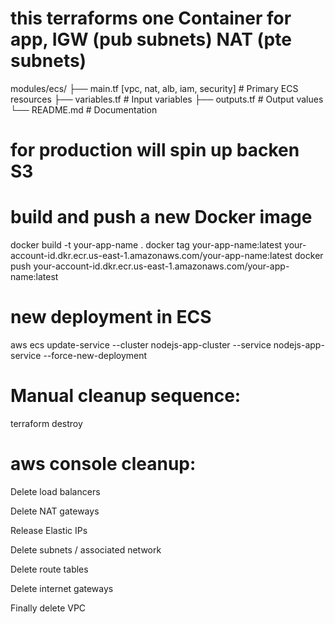 # this terraforms one Container for app, IGW (pub subnets) NAT (pte subnets)
modules/ecs/
├── main.tf [vpc, nat, alb, iam, security] # Primary ECS resources
├── variables.tf     # Input variables
├── outputs.tf       # Output values
└── README.md        # Documentation

# for production will spin up backen S3

# build and push a new Docker image
docker build -t your-app-name .
docker tag your-app-name:latest your-account-id.dkr.ecr.us-east-1.amazonaws.com/your-app-name:latest
docker push your-account-id.dkr.ecr.us-east-1.amazonaws.com/your-app-name:latest

# new deployment in ECS
aws ecs update-service --cluster nodejs-app-cluster --service nodejs-app-service --force-new-deployment

# Manual cleanup sequence:
terraform destroy

# aws console cleanup:
Delete load balancers

Delete NAT gateways

Release Elastic IPs

Delete subnets / associated network

Delete route tables

Delete internet gateways

Finally delete VPC
